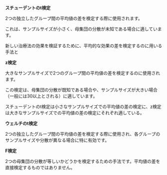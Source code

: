 **スチューデントのt検定**

2つの独立したグループ間の平均値の差を検定する際に使用されます。

これは、サンプルサイズが小さく、母集団の分散が未知である場合に適しています。 

新しい治療法の効果を検証するために、平均的な効果の差を検定するのに用いる手法と


**z検定**

大きなサンプルサイズで2つのグループ間の平均値の差を検定するのに使用されます。

この検定は、母集団の分散が既知である場合や、サンプルサイズが大きい場合（一般には30以上とされる）に適しています。 


スチューデントのt検定は小さなサンプルサイズでの平均値の差の検定に、z検定は大きなサンプルサイズでの平均値の差の検定にそれぞれ適している。


**ウェルチのt検定**

2つの独立したグループ間の平均値の差を検定する際に使用され、各グループのサンプルサイズや分散が異なる場合に特に有効です。

**F検定**

2つの母集団の分散が等しいかどうかを検定するための手法です。平均値の差を直接検定するものではありません。 


